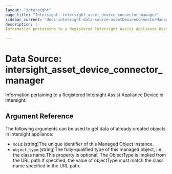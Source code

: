 ```yaml
---
layout: "intersight"
page_title: "Intersight: intersight_asset_device_connector_manager"
sidebar_current: "docs-intersight-data-source-assetDeviceConnectorManager"
description: |-
Information pertaining to a Registered Intersight Assist Appliance Device in Intersight.

---
```


# Data Source: intersight_asset_device_connector_manager
Information pertaining to a Registered Intersight Assist Appliance Device in Intersight.

## Argument Reference
The following arguments can be used to get data of already created objects in Intersight appliance:
* `moid`:(string)The unique identifier of this Managed Object instance.
* `object_type`:(string)The fully-qualified type of this managed object, i.e. the class name.This property is optional. The ObjectType is implied from the URL path.If specified, the value of objectType must match the class name specified in the URL path.
